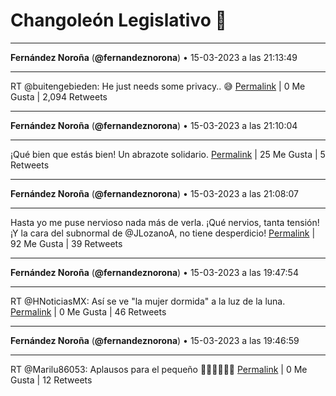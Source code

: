 # Changoleón Legislativo 🙈
*****
**Fernández Noroña** (**@fernandeznorona**) • 15-03-2023 a las 21:13:49
*****
RT @buitengebieden: He just needs some privacy.. 😅
[Permalink](https://twitter.com/fernandeznorona/status/1636234292232593409) | 0 Me Gusta | 2,094 Retweets
*****
**Fernández Noroña** (**@fernandeznorona**) • 15-03-2023 a las 21:10:04
*****
¡Qué bien que estás bien! Un abrazote solidario.
[Permalink](https://twitter.com/fernandeznorona/status/1636233346698100738) | 25 Me Gusta | 5 Retweets
*****
**Fernández Noroña** (**@fernandeznorona**) • 15-03-2023 a las 21:08:07
*****
Hasta yo me puse nervioso nada más de verla. ¡Qué nervios, tanta tensión! ¡Y la cara del subnormal de @JLozanoA, no tiene desperdicio!
[Permalink](https://twitter.com/fernandeznorona/status/1636232858472706050) | 92 Me Gusta | 39 Retweets
*****
**Fernández Noroña** (**@fernandeznorona**) • 15-03-2023 a las 19:47:54
*****
RT @HNoticiasMX: Así se ve "la mujer dormida" a la luz de la luna.
[Permalink](https://twitter.com/fernandeznorona/status/1636212668599005184) | 0 Me Gusta | 46 Retweets
*****
**Fernández Noroña** (**@fernandeznorona**) • 15-03-2023 a las 19:46:59
*****
RT @Marilu86053: Aplausos para el pequeño 👏🏽👏🏽👏🏽
[Permalink](https://twitter.com/fernandeznorona/status/1636212437652217857) | 0 Me Gusta | 12 Retweets